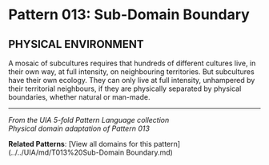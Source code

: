# Pattern 013: Sub-Domain Boundary

## PHYSICAL ENVIRONMENT

A mosaic of subcultures requires that hundreds of different cultures live, in their own way, at full intensity, on neighbouring territories. But subcultures have their own ecology. They can only live at full intensity, unhampered by their territorial neighbours, if they are physically separated by physical boundaries, whether natural or man-made.

---

*From the UIA 5-fold Pattern Language collection*  
*Physical domain adaptation of Pattern 013*

**Related Patterns**: [View all domains for this pattern](../../UIA/md/T013%20Sub-Domain Boundary.md)
